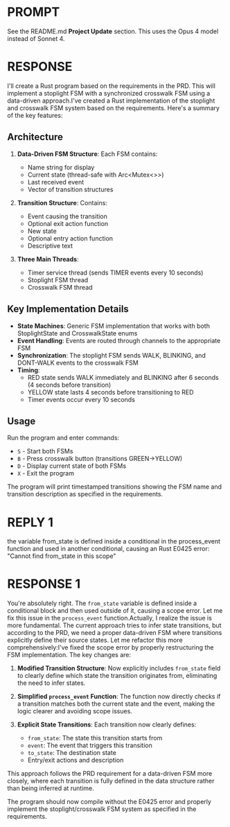 # PROMPT
See the README.md **Project Update** section.  This uses the Opus 4 model instead of Sonnet 4.

# RESPONSE
I'll create a Rust program based on the requirements in the PRD. This will implement a stoplight FSM with a synchronized crosswalk FSM using a data-driven approach.I've created a Rust implementation of the stoplight and crosswalk FSM system based on the requirements. Here's a summary of the key features:

## Architecture

1. **Data-Driven FSM Structure**: Each FSM contains:
   - Name string for display
   - Current state (thread-safe with Arc<Mutex<>>)
   - Last received event
   - Vector of transition structures

2. **Transition Structure**: Contains:
   - Event causing the transition
   - Optional exit action function
   - New state
   - Optional entry action function
   - Descriptive text

3. **Three Main Threads**:
   - Timer service thread (sends TIMER events every 10 seconds)
   - Stoplight FSM thread
   - Crosswalk FSM thread

## Key Implementation Details

- **State Machines**: Generic FSM implementation that works with both StoplightState and CrosswalkState enums
- **Event Handling**: Events are routed through channels to the appropriate FSM
- **Synchronization**: The stoplight FSM sends WALK, BLINKING, and DONT-WALK events to the crosswalk FSM
- **Timing**: 
  - RED state sends WALK immediately and BLINKING after 6 seconds (4 seconds before transition)
  - YELLOW state lasts 4 seconds before transitioning to RED
  - Timer events occur every 10 seconds

## Usage

Run the program and enter commands:
- `S` - Start both FSMs
- `B` - Press crosswalk button (transitions GREEN→YELLOW)
- `D` - Display current state of both FSMs
- `X` - Exit the program

The program will print timestamped transitions showing the FSM name and transition description as specified in the requirements.

# REPLY 1
the variable from_state is defined inside a conditional in the process_event function and used in another conditional, causing an Rust E0425 error: "Cannot find from_state in this scope" 

# RESPONSE 1
You're absolutely right. The `from_state` variable is defined inside a conditional block and then used outside of it, causing a scope error. Let me fix this issue in the `process_event` function.Actually, I realize the issue is more fundamental. The current approach tries to infer state transitions, but according to the PRD, we need a proper data-driven FSM where transitions explicitly define their source states. Let me refactor this more comprehensively:I've fixed the scope error by properly restructuring the FSM implementation. The key changes are:

1. **Modified Transition Structure**: Now explicitly includes `from_state` field to clearly define which state the transition originates from, eliminating the need to infer states.

2. **Simplified `process_event` Function**: The function now directly checks if a transition matches both the current state and the event, making the logic clearer and avoiding scope issues.

3. **Explicit State Transitions**: Each transition now clearly defines:
   - `from_state`: The state this transition starts from
   - `event`: The event that triggers this transition
   - `to_state`: The destination state
   - Entry/exit actions and description

This approach follows the PRD requirement for a data-driven FSM more closely, where each transition is fully defined in the data structure rather than being inferred at runtime.

The program should now compile without the E0425 error and properly implement the stoplight/crosswalk FSM system as specified in the requirements.
